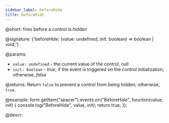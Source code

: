 ```yaml
---
sidebar_label: beforeHide
title: beforeHide
---          
```


@short: fires before a control is hidden

@signature: {'beforeHide: (value: undefined, init: boolean) => boolean | void;'}

@params:
- `value: undefined` - the current value of the control, null
- `init: boolean` - *true*, if the event is triggered on the control initialization; otherwise, *false*

@returns:
Return `false` to prevent a control from being hidden; otherwise, `true`.

@example:
form.getItem("spacer").events.on("BeforeHide", function(value, init) {
    console.log("BeforeHide", value, init);
    return true;
});

@descr:
